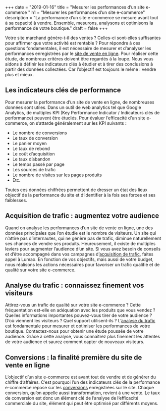 +++
date = "2019-01-16"
title = "Mesurer les performances d’un site e-commerce "
h1 = "Mesurer les performances d’un site e-commerce"
description = "La performance d’un site e-commerce se mesure avant tout à sa capacité à vendre. Ensemble, mesurons, analysons et optimisons la performance de votre boutique."
draft = false
+++

Votre site marchand génère-t-il des ventes ? Celles-ci sont-elles suffisantes pour affirmer que votre activité est rentable ? Pour répondre à ces questions fondamentales, il est nécessaire de mesurer et d’analyser les performances enregistrées par le [site de vente en ligne](/ecommerce/). Pour réaliser cette étude, de nombreux critères doivent être regardés à la loupe. Nous vous aidons à définir les indicateurs clés à étudier et à tirer des conclusions à partir des données collectées. Car l’objectif est toujours le même : vendre plus et mieux.

## Les indicateurs clés de performance

Pour mesurer la performance d’un site de vente en ligne, de nombreuses données sont utiles. Dans un outil de web analytics tel que Google Analytics, de multiples KPI (Key Performance Indicator / Indicateurs clés de performance) peuvent être étudiés. Pour évaluer l’efficacité d’un site e-commerce, on s’attarde généralement sur les KPI suivants :

-	Le nombre de conversions
-	Le taux de conversion
-	Le panier moyen
-	Le taux de rebond
-	Le coût d’acquisition
-	Le taux d’abandon
-	Le temps passé par page
-	Les sources de trafic
-	Le nombre de visites sur les pages produits
-	Etc.

Toutes ces données chiffrées permettent de dresser un état des lieux objectif de la performance du site et d’identifier à la fois ses forces et ses faiblesses.

## Acquisition de trafic : augmentez votre audience

Quand on analyse les performances d’un site de vente en ligne, une des données principales que l’on étudie est le nombre de visiteurs. Un site qui n’attire pas d’internautes, qui ne génère pas de trafic, diminue naturellement ses chances de vendre ses produits. Heureusement, il existe de multiples leviers pour augmenter l’audience d’un site. Si vous avez besoin de conseils et d’être accompagné dans vos campagnes d’[acquisition de trafic](/ecommerce/performance/acquisition/), faites appel à Lumao. En fonction de vos objectifs, mais aussi de votre budget, nous réalisons les actions nécessaires pour favoriser un trafic qualifié et de qualité sur votre site e-commerce.

## Analyse du trafic : connaissez finement vos visiteurs

Attirez-vous un trafic de qualité sur votre site e-commerce ? Cette fréquentation est-elle en adéquation avec les produits que vous vendez ? Quelles informations importantes pouvez-vous tirer de votre audience ? D’où viennent les visiteurs ? Quel support utilisent-ils ? L’[analyse du trafic](/ecommerce/performance/analyse-trafic/) est fondamentale pour mesurer et optimiser les performances de votre boutique. Contactez-nous pour obtenir une étude poussée de votre audience. Grâce à cette analyse, vous connaîtrez plus finement les attentes de votre audience et saurez comment capter de nouveaux visiteurs.

## Conversions : la finalité première du site de vente en ligne

L’objectif d’un site e-commerce est avant tout de vendre et de générer du chiffre d’affaires. C’est pourquoi l’un des indicateurs clés de la performance e-commerce repose sur les [conversions](/ecommerce/performance/conversion/) enregistrées sur le site. Chaque conversion, qu’on appelle aussi transformation, revient à une vente. Le taux de conversion est donc un élément clé de l’analyse de l’efficacité commerciale du site, élément qui peut être optimisé par différents moyens.
